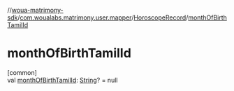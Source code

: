 //[woua-matrimony-sdk](../../../index.md)/[com.woualabs.matrimony.user.mapper](../index.md)/[HoroscopeRecord](index.md)/[monthOfBirthTamilId](month-of-birth-tamil-id.md)

# monthOfBirthTamilId

[common]\
val [monthOfBirthTamilId](month-of-birth-tamil-id.md): [String](https://kotlinlang.org/api/latest/jvm/stdlib/kotlin/-string/index.html)? = null
